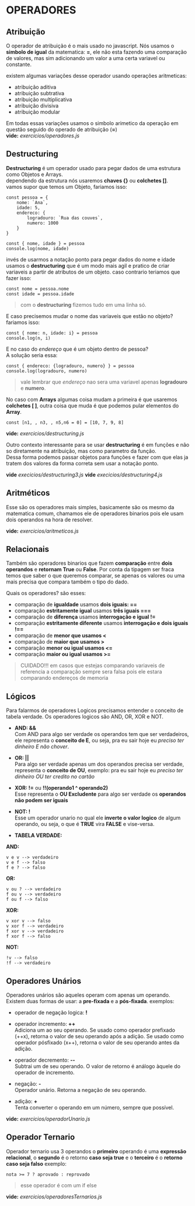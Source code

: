 # OPERADORES

## Atribuição

O operador de atribuição é o mais usado no javascript. Nós usamos o **simbolo de igual** da matematica: **=**, ele não esta fazendo uma comparação de valores, mas sim adicionando um valor a uma certa variavel ou constante.  

existem algumas variações desse operador usando operações aritmeticas:  

- atribuição aditiva
- atribuição subtrativa
- atribuição multiplicativa
- atribuição divisiva
- atribuição modular

Em todas essas variações usamos o simbolo arimetico da operação em questão seguido do operado de atribuição (**=**)  
**vide:** *exercicios/operadores.js*

## Destructuring

**Destructuring** é um operador usado para pegar dados de uma estrutura como Objetos e Arrays.  
dependendo da estrutura nós usaremos **chaves {}** ou **colchetes []**.  
vamos supor que temos um Objeto, fariamos isso:  
  
    const pessoa = {
        nome: `Ana`,
        idade: 5,
        endereco: {
            logradouro: `Rua das couves`,
            numero: 1000
        }
    }

    const { nome, idade } = pessoa
    console.log(nome, idade)

invés de usarmos a notação ponto para pegar dados do nome e idade usamos o **destructuring** que é um modo mais agil e pratico de criar variaveis a partir de atributos de um objeto. caso contrario teriamos que fazer isso:  

    const nome = pessoa.nome
    const idade = pessoa.idade

> com o **destructuring** fizemos tudo em uma linha só.

E caso precisemos mudar o nome das variaveis que estão no objeto? fariamos isso:  

    const { nome: n, idade: i} = pessoa
    console.log(n, i)

E no caso do *endereço* que é um objeto dentro de pessoa?  
A solução seria essa:  

    const { endereco: {logradouro, numero} } = pessoa
    console.log(logradouro, numero)

> vale lembrar que *endereço* nao sera uma variavel apenas **logradouro** e **numero**.

No caso com **Arrays** algumas coisa mudam a primeira é que usaremos **colchetes [ ]**, outra coisa que muda é que podemos pular elementos do **Array**.  

    const [n1, , n3, , n5,n6 = 0] = [10, 7, 9, 8]

**vide:** *exercicios/destructuring.js*

Outro contexto interessante para se usar **destructuring** é em funções e não so diretamente na atribuição, mas como parametro da função.  
Dessa forma podemos passar objetos para funções e fazer com que elas ja tratem dos valores da forma correta sem usar a notação ponto.

**vide** *execicios/destructuring3.js*
**vide** *execicios/destructuring4.js*

## Aritméticos

Esse são os operadores mais simples, basicamente são os mesmo da matematica comum, chamamos ele de operadores binarios pois ele usam dois operandos na hora de resolver.

**vide:** *exercicios/aritmeticos.js*

## Relacionais

Também são operadores binarios que fazem **comparação** entre **dois operandos** e **retornam True** ou **False**. Por conta da tipagem ser fraca temos que saber o que queremos comparar, se apenas os valores ou uma mais precisa que compara também o tipo do dado.  

Quais os operadores? são esses:  

- comparação de **igualdade** usamos **dois iguais: ==**
- comparação **estritamente igual** usamos **três iguais ===**
- comparação de **diferença** usamos **interrogação e igual !=**
- comparação **estritamente diferente** usamos **interrogação e dois iguais !==**
- comparação de **menor que usamos <**
- comparação de **maior que usamos >**
- comparação **menor ou igual usamos <=**
- comparação **maior ou igual usamos >=**

> CUIDADO!!! em casos que estejas comparando variaveis de referencia a comparação sempre sera falsa pois ele estara comparando endereços de memoria

## Lógicos

Para falarmos de operadores Logicos precisamos entender o conceito de tabela verdade. Os operadores logicos são AND, OR, XOR e NOT.

- **AND: &&**  
 Com AND para algo ser verdade os operandos tem que ser verdadeiros, ele representa o **conceito de E**, ou seja, pra eu sair hoje eu *preciso ter dinheiro E não chover*.

- **OR: ||**  
 Para algo ser verdade apenas um dos operandos precisa ser verdade, representa o **conceito de OU**, exemplo: pra eu sair hoje eu *preciso ter dinheiro OU ter credito no cartão*

- **XOR: !=** ou **!!(operando1 ^ operando2)**  
 Esse representa o **OU Excludente** para algo ser verdade os **operandos não podem ser iguais**

- **NOT: !**  
 Esse um operador unario no qual ele **inverte o valor logico** de algum operando, ou seja, o que é **TRUE** vira **FALSE** e vise-versa.

- **TABELA VERDADE:**  

**AND:**  

    v e v --> verdadeiro
    v e f --> falso
    f e ? --> falso

**OR:**  

    v ou ? --> verdadeiro
    f ou v --> verdadeiro
    f ou f --> falso

**XOR:**  

    v xor v --> falso
    v xor f --> verdadeiro
    f xor v --> verdadeiro
    f xor f --> falso

**NOT:**  

    !v --> falso
    !f --> verdadeiro

## Operadores Unários

Operadores unários são aqueles operam com apenas um operando. Existem duas formas de usar: a **pre-fixada** e a **pós-fixada**. exemplos:

- operador de negação logica: **!**  
- operador incremento: **++**  
    Adiciona um ao seu operando. Se usado como operador prefixado (++x), retorna o valor de seu operando após a adição. Se usado como operador pósfixado (x++), retorna o valor de seu operando antes da adição.

- operador decremento: **--**  
    Subtrai um de seu operando. O valor de retorno é análogo àquele do operador de incremento.

- negação: **-**  
    Operador unário. Retorna a negação de seu operando.

- adição: **+**  
    Tenta converter o operando em um número, sempre que possível.

**vide:** *exercicios/operadorUnario.js*

## Operador Ternario

Operador ternario usa 3 operandos o **primeiro** operando é uma **expressão relacional**, o **segundo** é o retorno **caso seja true** e o **terceiro** é o **retorno caso seja falso** exemplo:

    nota >= 7 ? aprovado : reprovado

> esse operador é com um if else

**vide:** *exercicios/operadoresTernarios.js*
